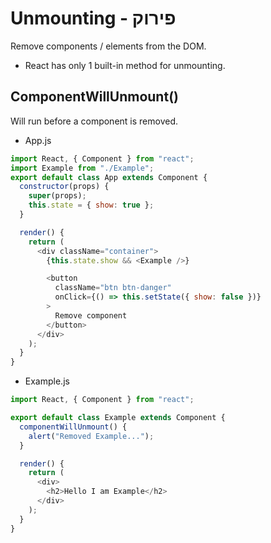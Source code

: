 # Unmounting - פירוק

Remove components / elements from the DOM.

- React has only 1 built-in method for unmounting.

## ComponentWillUnmount()

Will run before a component is removed.

- App.js

```js
import React, { Component } from "react";
import Example from "./Example";
export default class App extends Component {
  constructor(props) {
    super(props);
    this.state = { show: true };
  }

  render() {
    return (
      <div className="container">
        {this.state.show && <Example />}

        <button
          className="btn btn-danger"
          onClick={() => this.setState({ show: false })}
        >
          Remove component
        </button>
      </div>
    );
  }
}
```

- Example.js

```js
import React, { Component } from "react";

export default class Example extends Component {
  componentWillUnmount() {
    alert("Removed Example...");
  }

  render() {
    return (
      <div>
        <h2>Hello I am Example</h2>
      </div>
    );
  }
}
```
